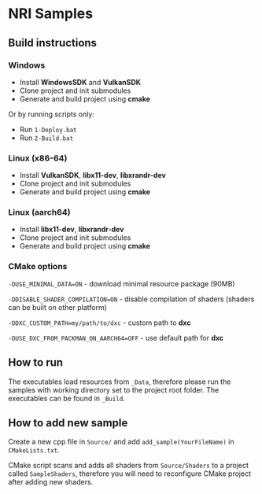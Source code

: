 # NRI Samples

## Build instructions

### Windows
- Install **WindowsSDK** and **VulkanSDK**
- Clone project and init submodules
- Generate and build project using **cmake**

Or by running scripts only:
- Run ``1-Deploy.bat``
- Run ``2-Build.bat``

### Linux (x86-64)
- Install **VulkanSDK**, **libx11-dev**, **libxrandr-dev**
- Clone project and init submodules
- Generate and build project using **cmake**

### Linux (aarch64)
- Install **libx11-dev**, **libxrandr-dev**
- Clone project and init submodules
- Generate and build project using **cmake**

### CMake options
`-DUSE_MINIMAL_DATA=ON` - download minimal resource package (90MB)

`-DDISABLE_SHADER_COMPILATION=ON` - disable compilation of shaders (shaders can be built on other platform)

`-DDXC_CUSTOM_PATH=my/path/to/dxc` - custom path to **dxc**

`-DUSE_DXC_FROM_PACKMAN_ON_AARCH64=OFF` - use default path for **dxc**

## How to run
The executables load resources from `_Data`, therefore please run the samples with working directory set to
the project root folder. The executables can be found in `_Build`.

## How to add new sample
Create a new cpp file in `Source/` and add `add_sample(YourFileName)` in `CMakeLists.txt`.

CMake script scans and adds all shaders from `Source/Shaders` to a project called `SampleShaders`, therefore
you will need to reconfigure CMake project after adding new shaders.
